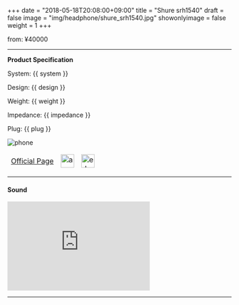 +++
date = "2018-05-18T20:08:00+09:00"
title = "Shure srh1540"
draft = false
image = "img/headphone/shure_srh1540.jpg"
showonlyimage = false
weight = 1
+++

[1]: /img/headphone/shure_srh1540.jpg

<p class="txtR">from: ¥40000</p>  

<!--more-->

---


**Product Specification**  

<div id="spec">
<p>System: {{ system }}</p>
<p>Design: {{ design }}</p>
<p>Weight: {{ weight }}</p>
<p>Impedance: {{ impedance }}</p>
<p>Plug: {{ plug }}</p>
</div>

![phone][1]

<div id="pages">
<table>
<thead>
<tr>
<td><a href="https://www.shure.co.jp/products/headphones/srh1540">Official Page</a></td>
<td>
<a href="https://www.amazon.co.jp/SHURE-%E3%83%98%E3%83%83%E3%83%89%E3%83%9B%E3%83%B3-%E3%82%B9%E3%82%BF%E3%82%B8%E3%82%AA%E7%94%A8-SRH1540-%E3%80%90%E5%9B%BD%E5%86%85%E6%AD%A3%E8%A6%8F%E5%93%81%E3%80%91/dp/B00H1FIJBY">
<img alt="amazon" src="/img/logo/amazon_logo.png" height="30px" />
</a>
</td>
<td>
<a href="http://www.e-earphone.jp/shop/shopdetail.html?brandcode=002003000012&search=srh1540&sort=price_desc">
<img alt="e☆イヤホン" src="/img/logo/e_iyahon.png" height="30px" />
</a>
</td>
</tr>
</thead>
</table>
</div>


---

#### Sound 

<div class="center">
  <iframe width="320" height="200" src="https://www.youtube.com/embed/aAPlpMPoP3Q" frameborder="0" allow="autoplay; encrypted-media" allowfullscreen></iframe>
</div>

---

<script>
var spec= new Vue({
  el: '#spec',
  data: {
    system: "Dynamic",
    design: "Closed-Back",
    weight: "286g",
    impedance: "46Ω",
    plug: "stereo mini (3.5mm)",
  }
})
</script>
